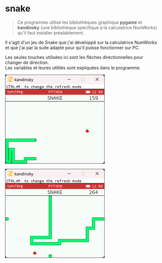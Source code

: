 # snake

> Ce programme utilise les bibliothèques graphique **pygame** et **kandinsky** (une bibliothèque spécifique à la calculatrice NumWorks) qu'il faut installer préalablement.

Il s'agit d'un jeu de Snake que j'ai développé sur la calculatrice NumWorks et que j'ai par la suite adapté pour qu'il puisse fonctionner sur PC.

Les seules touches utilisées ici sont les flèches directionnelles pour changer de direction. <br>
Les variables et leures utilités sont expliquées dans le programme.

![alt text](https://github.com/Hyrhoo/snack/blob/main/img/Capture%20d’écran%202023-02-08%20194144.png)

![alt text](https://github.com/Hyrhoo/snack/blob/main/img/Capture%20d’écran%202023-02-08%20194056.png)
